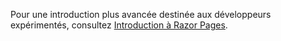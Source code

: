 Pour une introduction plus avancée destinée aux développeurs expérimentés, consultez [Introduction à Razor Pages](xref:razor-pages/index).
